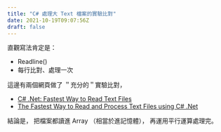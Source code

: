```yaml
---
title: "C# 處理大 Text 檔案的實驗比對"
date: 2021-10-19T09:07:56Z
draft: false
---
```


直觀寫法肯定是：

- Readline()
- 每行比對、處理一次

這邊有兩個網頁做了 ＂充分的＂實驗比對，

- [C# .Net: Fastest Way to Read Text Files](https://cc.davelozinski.com/c-sharp/fastest-way-to-read-text-files)
- [The Fastest Way to Read and Process Text Files using C# .Net](https://cc.davelozinski.com/c-sharp/the-fastest-way-to-read-and-process-text-files)

結論是，
把檔案都讀進 Array （相當於進記憶體），
再運用平行運算處理完。
